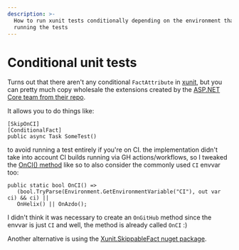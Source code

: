 ```yaml
---
description: >-
  How to run xunit tests conditionally depending on the environment that is
  running the tests
---
```


# Conditional unit tests

Turns out that there aren't any conditional `FactAttribute` in [xunit](https://github.com/xunit/xunit), but you can pretty much copy wholesale the extensions created by the [ASP.NET Core team from their repo](https://github.com/dotnet/runtime/tree/master/src/libraries/Common/tests/Extensions/TestingUtils/Microsoft.AspNetCore.Testing/src/xunit).

It allows you to do things like:

```text
[SkipOnCI]
[ConditionalFact]
public async Task SomeTest()
```

to avoid running a test entirely if you're on CI. the implementation didn't take into account CI builds running via GH actions/workflows, so I tweaked the [OnCI\(\) method](https://github.com/dotnet/runtime/blob/master/src/libraries/Common/tests/Extensions/TestingUtils/Microsoft.AspNetCore.Testing/src/xunit/SkipOnCIAttribute.cs#L38) like so to also consider the commonly used `CI` envvar too:

```text
public static bool OnCI() => 
   (bool.TryParse(Environment.GetEnvironmentVariable("CI"), out var ci) && ci) || 
   OnHelix() || OnAzdo();
```

I didn't think it was necessary to create an `OnGitHub` method since the envvar is just `CI` and well, the method is already called `OnCI` :\)

Another alternative is using the [Xunit.SkippableFact nuget package](https://github.com/AArnott/Xunit.SkippableFact).

